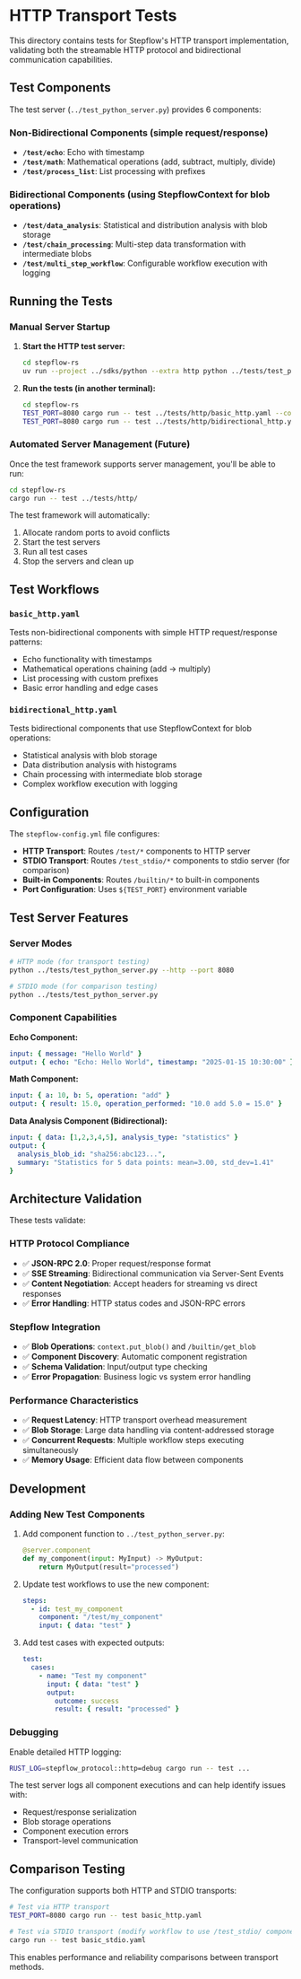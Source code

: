 # HTTP Transport Tests

This directory contains tests for Stepflow's HTTP transport implementation, validating both the streamable HTTP protocol and bidirectional communication capabilities.

## Test Components

The test server (`../test_python_server.py`) provides 6 components:

### Non-Bidirectional Components (simple request/response)
- **`/test/echo`**: Echo with timestamp
- **`/test/math`**: Mathematical operations (add, subtract, multiply, divide)
- **`/test/process_list`**: List processing with prefixes

### Bidirectional Components (using StepflowContext for blob operations)
- **`/test/data_analysis`**: Statistical and distribution analysis with blob storage
- **`/test/chain_processing`**: Multi-step data transformation with intermediate blobs
- **`/test/multi_step_workflow`**: Configurable workflow execution with logging

## Running the Tests

### Manual Server Startup

1. **Start the HTTP test server:**
   ```bash
   cd stepflow-rs
   uv run --project ../sdks/python --extra http python ../tests/test_python_server.py --http --port 8080
   ```

2. **Run the tests (in another terminal):**
   ```bash
   cd stepflow-rs
   TEST_PORT=8080 cargo run -- test ../tests/http/basic_http.yaml --config ../tests/http/stepflow-config.yml
   TEST_PORT=8080 cargo run -- test ../tests/http/bidirectional_http.yaml --config ../tests/http/stepflow-config.yml
   ```

### Automated Server Management (Future)

Once the test framework supports server management, you'll be able to run:

```bash
cd stepflow-rs
cargo run -- test ../tests/http/
```

The test framework will automatically:
1. Allocate random ports to avoid conflicts
2. Start the test servers
3. Run all test cases
4. Stop the servers and clean up

## Test Workflows

### `basic_http.yaml`
Tests non-bidirectional components with simple HTTP request/response patterns:
- Echo functionality with timestamps
- Mathematical operations chaining (add → multiply)
- List processing with custom prefixes
- Basic error handling and edge cases

### `bidirectional_http.yaml`
Tests bidirectional components that use StepflowContext for blob operations:
- Statistical analysis with blob storage
- Data distribution analysis with histograms
- Chain processing with intermediate blob storage
- Complex workflow execution with logging

## Configuration

The `stepflow-config.yml` file configures:

- **HTTP Transport**: Routes `/test/*` components to HTTP server
- **STDIO Transport**: Routes `/test_stdio/*` components to stdio server (for comparison)
- **Built-in Components**: Routes `/builtin/*` to built-in components
- **Port Configuration**: Uses `${TEST_PORT}` environment variable

## Test Server Features

### Server Modes
```bash
# HTTP mode (for transport testing)
python ../tests/test_python_server.py --http --port 8080

# STDIO mode (for comparison testing)
python ../tests/test_python_server.py
```

### Component Capabilities

**Echo Component:**
```yaml
input: { message: "Hello World" }
output: { echo: "Echo: Hello World", timestamp: "2025-01-15 10:30:00" }
```

**Math Component:**
```yaml
input: { a: 10, b: 5, operation: "add" }
output: { result: 15.0, operation_performed: "10.0 add 5.0 = 15.0" }
```

**Data Analysis Component (Bidirectional):**
```yaml
input: { data: [1,2,3,4,5], analysis_type: "statistics" }
output: {
  analysis_blob_id: "sha256:abc123...",
  summary: "Statistics for 5 data points: mean=3.00, std_dev=1.41"
}
```

## Architecture Validation

These tests validate:

### HTTP Protocol Compliance
- ✅ **JSON-RPC 2.0**: Proper request/response format
- ✅ **SSE Streaming**: Bidirectional communication via Server-Sent Events
- ✅ **Content Negotiation**: Accept headers for streaming vs direct responses
- ✅ **Error Handling**: HTTP status codes and JSON-RPC errors

### Stepflow Integration
- ✅ **Blob Operations**: `context.put_blob()` and `/builtin/get_blob`
- ✅ **Component Discovery**: Automatic component registration
- ✅ **Schema Validation**: Input/output type checking
- ✅ **Error Propagation**: Business logic vs system error handling

### Performance Characteristics
- ✅ **Request Latency**: HTTP transport overhead measurement
- ✅ **Blob Storage**: Large data handling via content-addressed storage
- ✅ **Concurrent Requests**: Multiple workflow steps executing simultaneously
- ✅ **Memory Usage**: Efficient data flow between components

## Development

### Adding New Test Components

1. Add component function to `../test_python_server.py`:
   ```python
   @server.component
   def my_component(input: MyInput) -> MyOutput:
       return MyOutput(result="processed")
   ```

2. Update test workflows to use the new component:
   ```yaml
   steps:
     - id: test_my_component
       component: "/test/my_component"
       input: { data: "test" }
   ```

3. Add test cases with expected outputs:
   ```yaml
   test:
     cases:
       - name: "Test my component"
         input: { data: "test" }
         output:
           outcome: success
           result: { result: "processed" }
   ```

### Debugging

Enable detailed HTTP logging:
```bash
RUST_LOG=stepflow_protocol::http=debug cargo run -- test ...
```

The test server logs all component executions and can help identify issues with:
- Request/response serialization
- Blob storage operations
- Component execution errors
- Transport-level communication

## Comparison Testing

The configuration supports both HTTP and STDIO transports:

```bash
# Test via HTTP transport
TEST_PORT=8080 cargo run -- test basic_http.yaml

# Test via STDIO transport (modify workflow to use /test_stdio/ components)
cargo run -- test basic_stdio.yaml
```

This enables performance and reliability comparisons between transport methods.